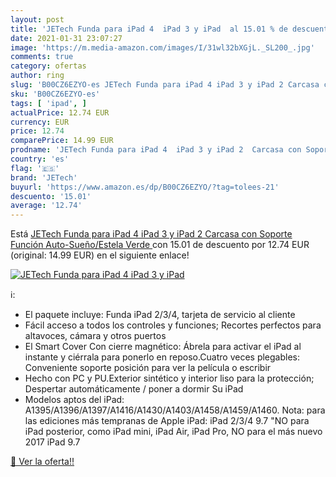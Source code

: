 ```yaml
---
layout: post
title: 'JETech Funda para iPad 4  iPad 3 y iPad  al 15.01 % de descuento'
date: 2021-01-31 23:07:27
image: 'https://m.media-amazon.com/images/I/31wl32bXGjL._SL200_.jpg'
comments: true
category: ofertas
author: ring
slug: 'B00CZ6EZYO-es JETech Funda para iPad 4 iPad 3 y iPad 2 Carcasa con...'
sku: 'B00CZ6EZYO-es'
tags: [ 'ipad', ]
actualPrice: 12.74 EUR
currency: EUR
price: 12.74
comparePrice: 14.99 EUR
prodname: 'JETech Funda para iPad 4  iPad 3 y iPad 2  Carcasa con Soporte Función  Auto-Sueño/Estela  Verde '
country: 'es'
flag: '🇪🇸'
brand: 'JETech'
buyurl: 'https://www.amazon.es/dp/B00CZ6EZYO/?tag=tolees-21'
descuento: '15.01'
average: '12.74'
---
```


Está [JETech Funda para iPad 4  iPad 3 y iPad 2  Carcasa con Soporte Función  Auto-Sueño/Estela  Verde ](https://www.amazon.es/dp/B00CZ6EZYO/?tag=tolees-21) con 15.01 de descuento por 12.74 EUR (original: 14.99 EUR) en el siguiente enlace!

[![JETech Funda para iPad 4  iPad 3 y iPad ](https://m.media-amazon.com/images/I/31wl32bXGjL._SL200_.jpg)](https://www.amazon.es/dp/B00CZ6EZYO/?tag=tolees-21)

ℹ️:

- El paquete incluye: Funda iPad 2/3/4, tarjeta de servicio al cliente
- Fácil acceso a todos los controles y funciones; Recortes perfectos para altavoces, cámara y otros puertos
- El Smart Cover Con cierre magnético: Ábrela para activar el iPad al instante y ciérrala para ponerlo en reposo.Cuatro veces plegables: Conveniente soporte posición para ver la película o escribir
- Hecho con PC y PU.Exterior sintético y interior liso para la protección; Despertar automáticamente / poner a dormir Su iPad
- Modelos aptos del iPad: A1395/A1396/A1397/A1416/A1430/A1403/A1458/A1459/A1460. Nota: para las ediciones más tempranas de Apple iPad: iPad 2/3/4 9.7 "NO para iPad posterior, como iPad mini, iPad Air, iPad Pro, NO para el más nuevo 2017 iPad 9.7

[🛒 Ver la oferta!!](https://www.amazon.es/dp/B00CZ6EZYO/?tag=tolees-21)
